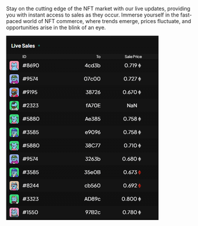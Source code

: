 
Stay on the cutting edge of the NFT market with our live updates, providing you with instant access to sales as they occur. Immerse yourself in the fast-paced world of NFT commerce, where trends emerge, prices fluctuate, and opportunities arise in the blink of an eye.


![war_room_live_sales](./pictures/war_room_live_sales.png)